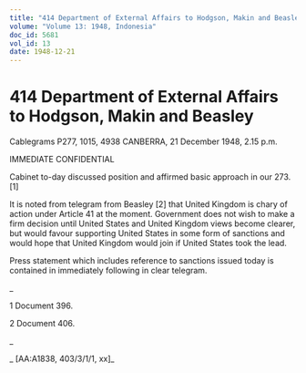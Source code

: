 ```yaml
---
title: "414 Department of External Affairs to Hodgson, Makin and Beasley"
volume: "Volume 13: 1948, Indonesia"
doc_id: 5681
vol_id: 13
date: 1948-12-21
---
```


# 414 Department of External Affairs to Hodgson, Makin and Beasley

Cablegrams P277, 1015, 4938 CANBERRA, 21 December 1948, 2.15 p.m.

IMMEDIATE CONFIDENTIAL

Cabinet to-day discussed position and affirmed basic approach in our 273. [1]

It is noted from telegram from Beasley [2] that United Kingdom is chary of action under Article 41 at the moment. Government does not wish to make a firm decision until United States and United Kingdom views become clearer, but would favour supporting United States in some form of sanctions and would hope that United Kingdom would join if United States took the lead.

Press statement which includes reference to sanctions issued today is contained in immediately following in clear telegram.

_

1 Document 396.

2 Document 406.

_

_ [AA:A1838, 403/3/1/1, xx]_
